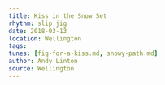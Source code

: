 ```yaml
---
title: Kiss in the Snow Set
rhythm: slip jig
date: 2018-03-13
location: Wellington
tags:
tunes: [fig-for-a-kiss.md, snowy-path.md]
author: Andy Linton
source: Wellington
---
```

